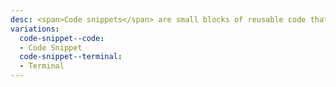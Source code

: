 ```yaml
---
desc: <span>Code snippets</span> are small blocks of reusable code that can be inserted in a code file.
variations:
  code-snippet--code:
  - Code Snippet
  code-snippet--terminal:
  - Terminal
---
```

